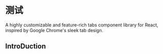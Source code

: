 # 测试

A highly customizable and feature-rich tabs component library for React, inspired by Google Chrome's sleek tab design.

## IntroDuction
